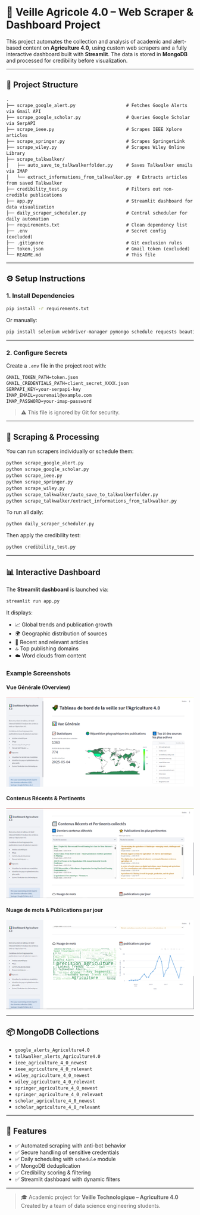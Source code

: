 # 🌾 Veille Agricole 4.0 – Web Scraper & Dashboard Project

This project automates the collection and analysis of academic and alert-based content on **Agriculture 4.0**, using custom web scrapers and a fully interactive dashboard built with **Streamlit**. The data is stored in **MongoDB** and processed for credibility before visualization.

---

## 📁 Project Structure

```
.
├── scrape_google_alert.py                   # Fetches Google Alerts via Gmail API
├── scrape_google_scholar.py                 # Queries Google Scholar via SerpAPI
├── scrape_ieee.py                           # Scrapes IEEE Xplore articles
├── scrape_springer.py                       # Scrapes SpringerLink
├── scrape_wiley.py                          # Scrapes Wiley Online Library
├── scrape_talkwalker/
│   ├── auto_save_to_talkwalkerfolder.py     # Saves Talkwalker emails via IMAP
│   └── extract_informations_from_talkwalker.py  # Extracts articles from saved Talkwalker
├── credibility_test.py                      # Filters out non-credible publications
├── app.py                                   # Streamlit dashboard for data visualization
├── daily_scraper_scheduler.py               # Central scheduler for daily automation
├── requirements.txt                         # Clean dependency list
├── .env                                     # Secret config (excluded)
├── .gitignore                               # Git exclusion rules
├── token.json                               # Gmail token (excluded)
└── README.md                                # This file
```

---

## ⚙️ Setup Instructions

### 1. Install Dependencies

```bash
pip install -r requirements.txt
```

Or manually:

```bash
pip install selenium webdriver-manager pymongo schedule requests beautifulsoup4 python-dotenv streamlit
```

---

### 2. Configure Secrets

Create a `.env` file in the project root with:

```dotenv
GMAIL_TOKEN_PATH=token.json
GMAIL_CREDENTIALS_PATH=client_secret_XXXX.json
SERPAPI_KEY=your-serpapi-key
IMAP_EMAIL=youremail@example.com
IMAP_PASSWORD=your-imap-password
```

> ⚠️ This file is ignored by Git for security.

---

## 🚀 Scraping & Processing

You can run scrapers individually or schedule them:

```bash
python scrape_google_alert.py
python scrape_google_scholar.py
python scrape_ieee.py
python scrape_springer.py
python scrape_wiley.py
python scrape_talkwalker/auto_save_to_talkwalkerfolder.py
python scrape_talkwalker/extract_informations_from_talkwalker.py
```

To run all daily:

```bash
python daily_scraper_scheduler.py
```

Then apply the credibility test:

```bash
python credibility_test.py
```

---

## 📊 Interactive Dashboard

The **Streamlit dashboard** is launched via:

```bash
streamlit run app.py
```

It displays:

- 📈 Global trends and publication growth
- 🌍 Geographic distribution of sources
- 📰 Recent and relevant articles
- 🔝 Top publishing domains
- ☁️ Word clouds from content

### Example Screenshots

#### Vue Générale (Overview)

![Overview](./screenshots/dashboard_01.png)

#### Contenus Récents & Pertinents

![Recent & Relevant](./screenshots/dashboard_02.png)

#### Nuage de mots & Publications par jour

![Word Cloud & Time Series](./screenshots/dashboard_03.png)

---

## 📦 MongoDB Collections

- `google_alerts_Agriculture4.0`
- `talkwalker_alerts_Agriculture4.0`
- `ieee_agriculture_4_0_newest`
- `ieee_agriculture_4_0_relevant`
- `wiley_agriculture_4_0_newest`
- `wiley_agriculture_4_0_relevant`
- `springer_agriculture_4_0_newest`
- `springer_agriculture_4_0_relevant`
- `scholar_agriculture_4_0_newest`
- `scholar_agriculture_4_0_relevant`

---

## 🧠 Features

- ✅ Automated scraping with anti-bot behavior
- ✅ Secure handling of sensitive credentials
- ✅ Daily scheduling with `schedule` module
- ✅ MongoDB deduplication
- ✅ Credibility scoring & filtering
- ✅ Streamlit dashboard with dynamic filters

---

> 🎓 Academic project for **Veille Technologique – Agriculture 4.0**  
> Created by a team of data science engineering students.
